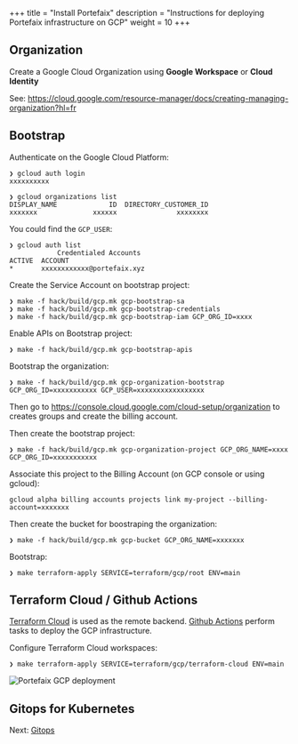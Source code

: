 +++
title = "Install Portefaix"
description = "Instructions for deploying Portefaix infrastructure on GCP"
weight = 10
+++

<a id="gcloud"/></a>

## Organization

Create a Google Cloud Organization using **Google Workspace** or **Cloud Identity**

See: https://cloud.google.com/resource-manager/docs/creating-managing-organization?hl=fr

## Bootstrap

Authenticate on the Google Cloud Platform:

```shell
❯ gcloud auth login
xxxxxxxxxx

❯ gcloud organizations list
DISPLAY_NAME             ID  DIRECTORY_CUSTOMER_ID
xxxxxxx              xxxxxx               xxxxxxxx
```

You could find the `GCP_USER`:

```shell
❯ gcloud auth list
            Credentialed Accounts
ACTIVE  ACCOUNT
*       xxxxxxxxxxxx@portefaix.xyz
```

Create the Service Account on bootstrap project:

```shell
❯ make -f hack/build/gcp.mk gcp-bootstrap-sa
❯ make -f hack/build/gcp.mk gcp-bootstrap-credentials
❯ make -f hack/build/gcp.mk gcp-bootstrap-iam GCP_ORG_ID=xxxx
```

Enable APIs on Bootstrap project:

```shell
❯ make -f hack/build/gcp.mk gcp-bootstrap-apis
```









Bootstrap the organization:

```shell
❯ make -f hack/build/gcp.mk gcp-organization-bootstrap GCP_ORG_ID=xxxxxxxxxxx GCP_USER=xxxxxxxxxxxxxxxxx
```

Then go to https://console.cloud.google.com/cloud-setup/organization to creates groups and create the billing account.

Then create the bootstrap project:

```shell
❯ make -f hack/build/gcp.mk gcp-organization-project GCP_ORG_NAME=xxxx GCP_ORG_ID=xxxxxxxxxxx
```

Associate this project to the Billing Account (on GCP console or using gcloud):

```shell
gcloud alpha billing accounts projects link my-project --billing-account=xxxxxxx
```

Then create the bucket for boostraping the organization:

```shell
❯ make -f hack/build/gcp.mk gcp-bucket GCP_ORG_NAME=xxxxxxx
```

Bootstrap:

```shell
❯ make terraform-apply SERVICE=terraform/gcp/root ENV=main
```

<a id="gcp-terraform-cloud"></a>

## Terraform Cloud / Github Actions

[Terraform Cloud](https://terraform.cloud) is used as the remote backend. [Github Actions](https://github.com/features/actions) perform tasks to deploy the GCP infrastructure.

Configure Terraform Cloud workspaces:

```shell
❯ make terraform-apply SERVICE=terraform/gcp/terraform-cloud ENV=main
```

<img src="/img/gcp/portefaix-gcp-deploy.png" alt="Portefaix GCP deployment" class="mt-3 mb-3 rounded">

<a id="gcp-gitops"></a>

## Gitops for Kubernetes

Next: [Gitops](/docs/gitops)
